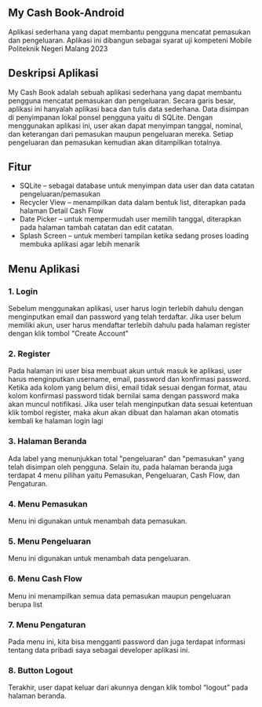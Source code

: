 ## My Cash Book-Android
Aplikasi sederhana yang dapat membantu pengguna mencatat pemasukan dan pengeluaran. Aplikasi ini dibangun sebagai syarat uji kompeteni Mobile Politeknik Negeri Malang 2023

## Deskripsi Aplikasi
My Cash Book adalah sebuah aplikasi sederhana yang dapat membantu pengguna mencatat pemasukan dan pengeluaran. Secara garis besar, aplikasi ini hanyalah aplikasi baca dan tulis data sederhana. Data disimpan di penyimpanan lokal ponsel pengguna yaitu di SQLite. Dengan menggunakan aplikasi ini, user akan dapat menyimpan tanggal, nominal, dan keterangan dari pemasukan maupun pengeluaran mereka. Setiap pengeluaran dan pemasukan kemudian akan ditampilkan totalnya.

## Fitur
* SQLite – sebagai database untuk menyimpan data user dan data catatan pengeluaran/pemasukan
* Recycler View – menampilkan data dalam bentuk list, diterapkan pada halaman Detail Cash Flow
* Date Picker – untuk mempermudah user memilih tanggal, diterapkan pada halaman tambah catatan dan edit catatan.
* Splash Screen – untuk memberi tampilan ketika sedang proses loading membuka aplikasi agar lebih menarik

## Menu Aplikasi
### 1. Login
Sebelum menggunakan aplikasi, user harus login terlebih dahulu dengan menginputkan email dan password yang telah terdaftar. Jika user belum memiliki akun, user harus mendaftar terlebih dahulu pada halaman register dengan klik tombol "Create Account"

### 2. Register
Pada halaman ini user bisa membuat akun untuk masuk ke aplikasi, user harus menginputkan username, email, password dan konfirmasi password. Ketika ada kolom yang belum diisi, email tidak sesuai dengan format, atau kolom konfirmasi password tidak bernilai sama dengan password maka akan  muncul notifikasi.
Jika user telah menginputkan data sesuai ketentuan klik tombol register, maka akun akan dibuat dan halaman akan otomatis kembali ke halaman login lagi

### 3. Halaman Beranda
Ada label yang menunjukkan total "pengeluaran" dan "pemasukan" yang telah disimpan oleh pengguna. Selain itu, pada halaman beranda juga terdapat 4 menu pilihan yaitu Pemasukan, Pengeluaran, Cash Flow, dan Pengaturan.

### 4. Menu Pemasukan
Menu ini digunakan untuk menambah data pemasukan.

### 5. Menu Pengeluaran
Menu ini digunakan untuk menambah data pengeluaran.

### 6. Menu Cash Flow
Menu ini menampilkan semua data pemasukan maupun pengeluaran berupa list

### 7. Menu Pengaturan
Pada menu ini, kita bisa mengganti password dan juga terdapat informasi tentang data pribadi saya sebagai developer aplikasi ini.

### 8. Button Logout
Terakhir, user dapat keluar dari akunnya dengan klik tombol “logout” pada halaman beranda.











